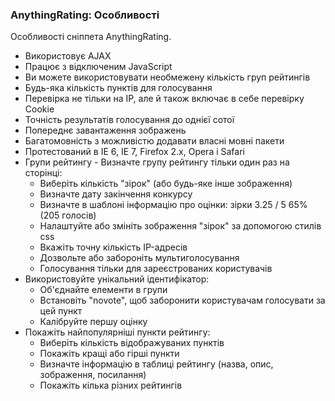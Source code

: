 
<meta http-equiv="Content-Type" content="text/html; charset=utf-8">
<h3>AnythingRating: Особливості </h3> 
Особливості сніппета  AnythingRating.	
<br>
<ul>
	<li>Використовує AJAX</li>
	<li>Працює з відключеним JavaScript</li>
	<li>Ви можете використовувати необмежену кількість груп рейтингів</li>
	<li>Будь-яка кількість пунктів для голосування</li>
	<li>Перевірка не тільки на IP, але й також включає в себе перевірку Cookie</li>
	<li>Точність результатів голосування до однієї сотої</li>
	<li>Попереднє завантаження зображень</li>
	<li>Багатомовність з можливістю додавати власні мовні пакети</li>
	<li>Протестований в IE 6, IE 7, Firefox 2.x, Opera і Safari</li>
	<li>Групи рейтингу - Визначте групу рейтингу тільки один раз на сторінці:
		<ul>
			<li>Виберіть кількість "зірок" (або будь-яке інше зображення)</li>
			<li>Визначте дату закінчення конкурсу</li>
			<li>Визначте в шаблоні інформацію про оцінки: зірки 3.25 / 5 65% (205 голосів)</li>
			<li>Налаштуйте або змініть зображення "зірок" за допомогою стилів css</li>
			<li>Вкажіть точну кількість IP-адресів </li>
			<li>Дозвольте або забороніть мультиголосування</li>
			<li>Голосування тільки для зареєстрованих користувачів</li>
		</ul>
	</li>
	<li>Використовуйте унікальний ідентифікатор:
		<ul>
			<li>Об'єднайте елементи в групи</li>
			<li>Встановіть "novote", щоб заборонити користувачам голосувати за цей пункт</li>
			<li>Калібруйте першу оцінку</li>
		</ul>
	</li>
	<li>Покажіть найпопулярніші пункти рейтингу:
		<ul>
			<li>Виберіть кількість відображуваних пунктів</li>
			<li>Покажіть кращі або гірші пункти</li>
			<li>Визначте інформацію в таблиці рейтингу (назва, опис, зображення, посилання)</li>
			<li>Покажіть кілька різних рейтингів</li>
		</ul>
	</li>
</ul>